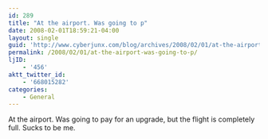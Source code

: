 ```yaml
---
id: 289
title: "At the airport. Was going to p"
date: 2008-02-01T18:59:21-04:00
layout: single
guid: 'http://www.cyberjunx.com/blog/archives/2008/02/01/at-the-airport-was-going-to-p/'
permalink: /2008/02/01/at-the-airport-was-going-to-p/
ljID:
    - '456'
aktt_twitter_id:
    - '668015282'
categories:
    - General
---
```


At the airport. Was going to pay for an upgrade, but the flight is completely full. Sucks to be me.